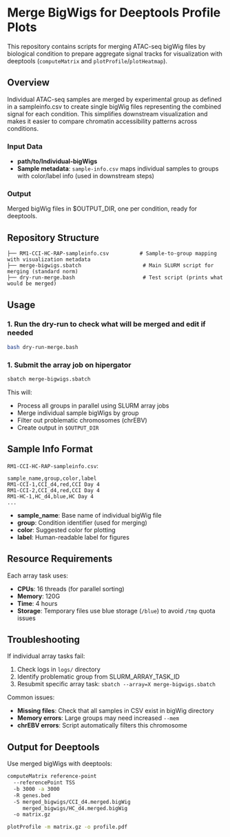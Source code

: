 # Merge BigWigs for Deeptools Profile Plots

This repository contains scripts for merging ATAC-seq bigWig files by biological condition to prepare aggregate signal tracks for visualization with deeptools (`computeMatrix` and `plotProfile`/`plotHeatmap`).

## Overview

Individual ATAC-seq samples are merged by experimental group as defined in a sampleinfo.csv to create single bigWig files representing the combined signal for each condition. This simplifies downstream visualization and makes it easier to compare chromatin accessibility patterns across conditions.

### Input Data
- **path/to/Individual-bigWigs**
- **Sample metadata**: `sample-info.csv` maps individual samples to groups with color/label info (used in downstream steps)

### Output
Merged bigWig files in $OUTPUT_DIR, one per condition, ready for deeptools.

## Repository Structure

```
├── RM1-CCI-HC-RAP-sampleinfo.csv          # Sample-to-group mapping with visualization metadata
├── merge-bigwigs.sbatch                    # Main SLURM script for merging (standard norm)
├── dry-run-merge.bash                      # Test script (prints what would be merged)
```

## Usage

### 1. Run the dry-run to check what will be merged and edit if needed

```bash
bash dry-run-merge.bash
```

### 1. Submit the array job on hipergator
```bash
sbatch merge-bigwigs.sbatch
```

This will:
- Process all groups in parallel using SLURM array jobs
- Merge individual sample bigWigs by group
- Filter out problematic chromosomes (chrEBV)
- Create output in `$OUTPUT_DIR`

## Sample Info Format

`RM1-CCI-HC-RAP-sampleinfo.csv`:
```csv
sample_name,group,color,label
RM1-CCI-1,CCI_d4,red,CCI Day 4
RM1-CCI-2,CCI_d4,red,CCI Day 4
RM1-HC-1,HC_d4,blue,HC Day 4
...
```

- **sample_name**: Base name of individual bigWig file
- **group**: Condition identifier (used for merging)
- **color**: Suggested color for plotting
- **label**: Human-readable label for figures

## Resource Requirements

Each array task uses:
- **CPUs**: 16 threads (for parallel sorting)
- **Memory**: 120G
- **Time**: 4 hours
- **Storage**: Temporary files use blue storage (`/blue`) to avoid `/tmp` quota issues

## Troubleshooting

If individual array tasks fail:
1. Check logs in `logs/` directory
2. Identify problematic group from SLURM_ARRAY_TASK_ID
3. Resubmit specific array task: `sbatch --array=X merge-bigwigs.sbatch`

Common issues:
- **Missing files**: Check that all samples in CSV exist in bigWig directory
- **Memory errors**: Large groups may need increased `--mem`
- **chrEBV errors**: Script automatically filters this chromosome

## Output for Deeptools

Use merged bigWigs with deeptools:

```bash
computeMatrix reference-point 
  --referencePoint TSS 
  -b 3000 -a 3000 
  -R genes.bed 
  -S merged_bigwigs/CCI_d4.merged.bigWig 
     merged_bigwigs/HC_d4.merged.bigWig 
  -o matrix.gz

plotProfile -m matrix.gz -o profile.pdf
```

